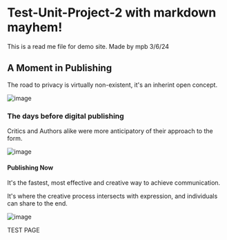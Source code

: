 # Test-Unit-Project-2 with markdown mayhem!
This is a read me file for demo site. Made by mpb 3/6/24

  ## A Moment in Publishing

<p> The road to privacy is virtually non-existent, it's an inherint open concept. </p>


 ![image](https://github.com/mlp070/test-Unit-Project-2/assets/162502952/c789ed2b-d9b6-4c67-84a0-b5c8d495f8fc)

   ### The days before digital publishing
 
 <p> Critics and Authors alike were more anticipatory of their approach to the form. </p>

 ![image](https://github.com/mlp070/test-Unit-Project-2/assets/162502952/bad0ac9a-3251-4285-8750-44e7892b659c)

  #### Publishing Now 
  
  <p> It's the fastest, most effective and creative way to achieve communication.
 <p> It's where the creative process intersects with expression, and individuals can share to the end.</p>
 
![image](https://github.com/mlp070/test-Unit-Project-2/assets/162502952/b6837f24-f621-41e6-a11e-b586e2e87919)
 <p> TEST PAGE </p>
